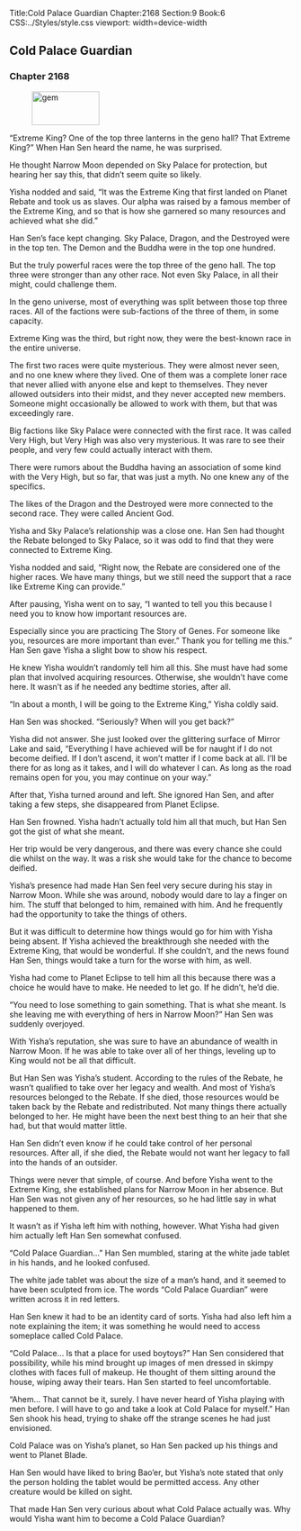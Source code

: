 Title:Cold Palace Guardian 
Chapter:2168 
Section:9 
Book:6 
CSS:../Styles/style.css 
viewport: width=device-width
  
## Cold Palace Guardian
### Chapter 2168 
<figure>
	<img src="../Images/gem.gif" alt="gem" id="gem" width="120" height="60" />
</figure>
  

  
  “Extreme King? One of the top three lanterns in the geno hall? That Extreme King?” When Han Sen heard the name, he was surprised.

He thought Narrow Moon depended on Sky Palace for protection, but hearing her say this, that didn’t seem quite so likely.

Yisha nodded and said, “It was the Extreme King that first landed on Planet Rebate and took us as slaves. Our alpha was raised by a famous member of the Extreme King, and so that is how she garnered so many resources and achieved what she did.”

Han Sen’s face kept changing. Sky Palace, Dragon, and the Destroyed were in the top ten. The Demon and the Buddha were in the top one hundred.

But the truly powerful races were the top three of the geno hall. The top three were stronger than any other race. Not even Sky Palace, in all their might, could challenge them.

In the geno universe, most of everything was split between those top three races. All of the factions were sub-factions of the three of them, in some capacity.

Extreme King was the third, but right now, they were the best-known race in the entire universe.

The first two races were quite mysterious. They were almost never seen, and no one knew where they lived. One of them was a complete loner race that never allied with anyone else and kept to themselves. They never allowed outsiders into their midst, and they never accepted new members. Someone might occasionally be allowed to work with them, but that was exceedingly rare.

Big factions like Sky Palace were connected with the first race. It was called Very High, but Very High was also very mysterious. It was rare to see their people, and very few could actually interact with them.

There were rumors about the Buddha having an association of some kind with the Very High, but so far, that was just a myth. No one knew any of the specifics.

The likes of the Dragon and the Destroyed were more connected to the second race. They were called Ancient God.

Yisha and Sky Palace’s relationship was a close one. Han Sen had thought the Rebate belonged to Sky Palace, so it was odd to find that they were connected to Extreme King.

Yisha nodded and said, “Right now, the Rebate are considered one of the higher races. We have many things, but we still need the support that a race like Extreme King can provide.”

After pausing, Yisha went on to say, “I wanted to tell you this because I need you to know how important resources are.

Especially since you are practicing The Story of Genes. For someone like you, resources are more important than ever.” Thank you for telling me this.” Han Sen gave Yisha a slight bow to show his respect.

He knew Yisha wouldn’t randomly tell him all this. She must have had some plan that involved acquiring resources. Otherwise, she wouldn’t have come here. It wasn’t as if he needed any bedtime stories, after all.

“In about a month, I will be going to the Extreme King,” Yisha coldly said.

Han Sen was shocked. “Seriously? When will you get back?”

Yisha did not answer. She just looked over the glittering surface of Mirror Lake and said, “Everything I have achieved will be for naught if I do not become deified. If I don’t ascend, it won’t matter if I come back at all. I’ll be there for as long as it takes, and I will do whatever I can. As long as the road remains open for you, you may continue on your way.”

After that, Yisha turned around and left. She ignored Han Sen, and after taking a few steps, she disappeared from Planet Eclipse.

Han Sen frowned. Yisha hadn’t actually told him all that much, but Han Sen got the gist of what she meant.

Her trip would be very dangerous, and there was every chance she could die whilst on the way. It was a risk she would take for the chance to become deified.

Yisha’s presence had made Han Sen feel very secure during his stay in Narrow Moon. While she was around, nobody would dare to lay a finger on him. The stuff that belonged to him, remained with him. And he frequently had the opportunity to take the things of others.

But it was difficult to determine how things would go for him with Yisha being absent. If Yisha achieved the breakthrough she needed with the Extreme King, that would be wonderful. If she couldn’t, and the news found Han Sen, things would take a turn for the worse with him, as well.

Yisha had come to Planet Eclipse to tell him all this because there was a choice he would have to make. He needed to let go. If he didn’t, he’d die.

“You need to lose something to gain something. That is what she meant. Is she leaving me with everything of hers in Narrow Moon?” Han Sen was suddenly overjoyed.

With Yisha’s reputation, she was sure to have an abundance of wealth in Narrow Moon. If he was able to take over all of her things, leveling up to King would not be all that difficult.

But Han Sen was Yisha’s student. According to the rules of the Rebate, he wasn’t qualified to take over her legacy and wealth. And most of Yisha’s resources belonged to the Rebate. If she died, those resources would be taken back by the Rebate and redistributed. Not many things there actually belonged to her. He might have been the next best thing to an heir that she had, but that would matter little.

Han Sen didn’t even know if he could take control of her personal resources. After all, if she died, the Rebate would not want her legacy to fall into the hands of an outsider.

Things were never that simple, of course. And before Yisha went to the Extreme King, she established plans for Narrow Moon in her absence. But Han Sen was not given any of her resources, so he had little say in what happened to them.

It wasn’t as if Yisha left him with nothing, however. What Yisha had given him actually left Han Sen somewhat confused.

“Cold Palace Guardian…” Han Sen mumbled, staring at the white jade tablet in his hands, and he looked confused.

The white jade tablet was about the size of a man’s hand, and it seemed to have been sculpted from ice. The words “Cold Palace Guardian” were written across it in red letters.

Han Sen knew it had to be an identity card of sorts. Yisha had also left him a note explaining the item; it was something he would need to access someplace called Cold Palace.

“Cold Palace… Is that a place for used boytoys?” Han Sen considered that possibility, while his mind brought up images of men dressed in skimpy clothes with faces full of makeup. He thought of them sitting around the house, wiping away their tears. Han Sen started to feel uncomfortable.

“Ahem… That cannot be it, surely. I have never heard of Yisha playing with men before. I will have to go and take a look at Cold Palace for myself.” Han Sen shook his head, trying to shake off the strange scenes he had just envisioned.

Cold Palace was on Yisha’s planet, so Han Sen packed up his things and went to Planet Blade.

Han Sen would have liked to bring Bao’er, but Yisha’s note stated that only the person holding the tablet would be permitted access. Any other creature would be killed on sight.

That made Han Sen very curious about what Cold Palace actually was. Why would Yisha want him to become a Cold Palace Guardian?
